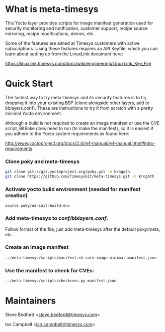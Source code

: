 What is meta-timesys
====================

This Yocto layer provides scripts for image manifest generation used for security monitoring and notification, customer support, recipe source mirroring, recipe modifications, demos, etc.

Some of the features are aimed at Timesys customers with active subscriptions.  Using these features requires an API Keyfile, which you can learn about setting up from the LinuxLink document here:

https://linuxlink.timesys.com/docs/wiki/engineering/LinuxLink_Key_File


Quick Start
===========

The fastest way to try meta-timesys and its security features is to try dropping it into your existing BSP (clone alongside other layers, add to bblayers.conf). These are instructions to try it from scratch with a pretty minimal Yocto environment.

Although a build is not required to create an image manifest or use the CVE script, BitBake does need to run (to make the manifest), so it is easiest if you adhere to the Yocto system requirements as found here:

http://www.yoctoproject.org/docs/2.4/ref-manual/ref-manual.html#intro-requirements

### Clone poky and meta-timesys

```sh
git clone git://git.yoctoproject.org/poky.git -b krogoth
git clone https://github.com/TimesysGit/meta-timesys.git -b krogoth
```

### Activate yocto build environment (needed for manifest creation)

```
source poky/oe-init-build-env
```

### Add meta-timesys to _conf/bblayers.conf_.

Follow format of the file, just add meta-timesys after the default poky/meta, etc.

### Create an image manifest

```sh
../meta-timesys/scripts/manifest.sh core-image-minimal manifest.json
```

### Use the manifest to check for CVEs:

```sh
../meta-timesys/scripts/checkcves.py manifest.json
```

Maintainers
===========

Steve Bedford \<steve.bedford@timesys.com\>

Ian Campbell \<ian.campbell@timesys.com\>
